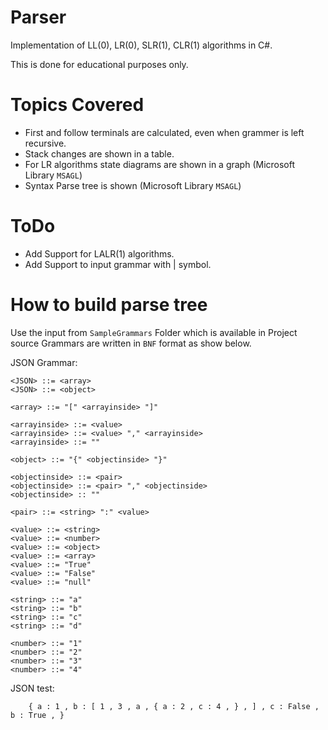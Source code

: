 # Parser
Implementation of LL(0), LR(0), SLR(1), CLR(1) algorithms in C#.

This is done for educational purposes only.

# Topics Covered
- First and follow terminals are calculated, even when grammer is left recursive.
- Stack changes are shown in a table.
- For LR algorithms state diagrams are shown in a graph (Microsoft Library `MSAGL`)
- Syntax Parse tree is shown (Microsoft Library `MSAGL`)

# ToDo
- Add Support for LALR(1) algorithms.
- Add Support to input grammar with | symbol.

# How to build parse tree 
Use the input from `SampleGrammars` Folder which is available in Project source
Grammars are written in `BNF` format as show below.

JSON Grammar:

    <JSON> ::= <array>
    <JSON> ::= <object>

    <array> ::= "[" <arrayinside> "]" 

    <arrayinside> ::= <value>
    <arrayinside> ::= <value> "," <arrayinside>
    <arrayinside> ::= ""

    <object> ::= "{" <objectinside> "}"

    <objectinside> ::= <pair>
    <objectinside> ::= <pair> "," <objectinside>
    <objectinside> :: ""

    <pair> ::= <string> ":" <value>

    <value> ::= <string>
    <value> ::= <number>
    <value> ::= <object>
    <value> ::= <array>
    <value> ::= "True"
    <value> ::= "False"
    <value> ::= "null"

    <string> ::= "a"
    <string> ::= "b"
    <string> ::= "c"
    <string> ::= "d"

    <number> ::= "1"
    <number> ::= "2"
    <number> ::= "3"
    <number> ::= "4"
    
   JSON test:
   
        { a : 1 , b : [ 1 , 3 , a , { a : 2 , c : 4 , } , ] , c : False , b : True , }
